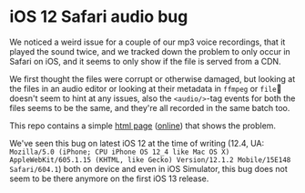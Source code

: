 # iOS 12 Safari audio bug

We noticed a weird issue for a couple of our mp3 voice recordings, that it played the sound twice, and we tracked down the problem to only occur in Safari on iOS, and it seems to only show if the file is served from a CDN.

We first thought the files were corrupt or otherwise damaged, but looking at the files in an audio editor or looking at their metadata in `ffmpeg` or `file` doesn't seem to hint at any issues, also the `<audio/>`-tag events for both the files seems to be the same, and they're all recorded in the same batch too.

This repo contains a simple [html page](index.html) ([online](https://possan.github.io/ios12-safari-bug/)) that shows the problem.

We've seen this bug on latest iOS 12 at the time of writing (12.4, UA: `Mozilla/5.0 (iPhone; CPU iPhone OS 12_4 like Mac OS X) AppleWebKit/605.1.15 (KHTML, like Gecko) Version/12.1.2 Mobile/15E148 Safari/604.1`) both on device and even in iOS Simulator, this bug does not seem to be there anymore on the first iOS 13 release.
